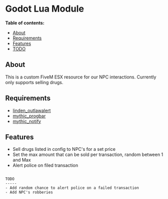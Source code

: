  Godot Lua Module
===============
**Table of contents:**
  * [About](#about)
  * [Requirements](#Requirements)
  * [Features](#features)
  * [TODO](#todo)

About
-------
This is a custom FiveM ESX resource for our NPC interactions. Currently only supports selling drugs. 

Requirements
--------------------------------
  * [linden_outlawalert](https://github.com/thelindat/linden_outlawalert)
  * [mythic_progbar](https://github.com/HalCroves/mythic_progbar)
  * [mythic_notify](https://github.com/FlawwsX/mythic_notify)

Features
--------------------------------
- Sell drugs listed in config to NPC's for a set price
- Set the max amount that can be sold per transaction, random between 1 and Max
- Alert police on filed transaction
```

TODO
-----
- Add random chance to alert police on a failed transaction
- Add NPC's robberies
